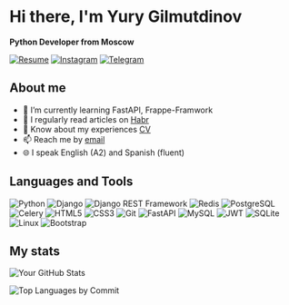 # Hi there, I'm Yury Gilmutdinov

**Python Developer from Moscow**

[![Resume](https://img.shields.io/badge/-Resume-blue)](https://hh.ru/resume/a3ba67f5ff060039840039ed1f6a5636786653)
[![Instagram](https://img.shields.io/badge/-Instagram-purple)](https://www.instagram.com/yurygilm/)
[![Telegram](https://img.shields.io/badge/-Telegram-blue)](https://t.me/YuryGilm)

## About me
- 🌱 I’m currently learning FastAPI, Frappe-Framwork
- 📖 I regularly read articles on [Habr](https://habr.com)
- 📄 Know about my experiences [CV](https://hh.ru/resume/a3ba67f5ff060039840039ed1f6a5636786653)
- 📫 Reach me by [email](mailto:ygilm@bk.ru)
- 🌐 I speak English (A2) and Spanish (fluent)

## Languages and Tools
![Python](https://img.shields.io/badge/-Python-yellow?logo=python&logoColor=white&style=for-the-badge)
![Django](https://img.shields.io/badge/-Django-green?logo=django&logoColor=white&style=for-the-badge)
![Django REST Framework](https://img.shields.io/badge/-Django%20REST%20Framework-red?logo=django&logoColor=white&style=for-the-badge)
![Redis](https://img.shields.io/badge/-Redis-red?logo=redis&logoColor=white&style=for-the-badge)
![PostgreSQL](https://img.shields.io/badge/-PostgreSQL-blue?logo=postgresql&logoColor=white&style=for-the-badge)
![Celery](https://img.shields.io/badge/-Celery-green?logo=celery&logoColor=white&style=for-the-badge)
![HTML5](https://img.shields.io/badge/-HTML5-orange?logo=html5&logoColor=white&style=for-the-badge)
![CSS3](https://img.shields.io/badge/-CSS3-blue?logo=css3&logoColor=white&style=for-the-badge)
![Git](https://img.shields.io/badge/-Git-red?logo=git&logoColor=white&style=for-the-badge)
![FastAPI](https://img.shields.io/badge/-FastAPI-teal?logo=fastapi&logoColor=white&style=for-the-badge)
![MySQL](https://img.shields.io/badge/-MySQL-lightgrey?logo=mysql&logoColor=white&style=for-the-badge)
![JWT](https://img.shields.io/badge/-JWT-lightgrey?logo=jsonwebtokens&logoColor=white&style=for-the-badge)
![SQLite](https://img.shields.io/badge/-SQLite-lightgrey?logo=sqlite&logoColor=white&style=for-the-badge)
![Linux](https://img.shields.io/badge/-Linux-lightgrey?logo=linux&logoColor=white&style=for-the-badge)
![Bootstrap](https://img.shields.io/badge/-Bootstrap-lightgrey?logo=bootstrap&logoColor=white&style=for-the-badge)

## My stats
![Your GitHub Stats](https://github-readme-stats.vercel.app/api?username=YGilm&show_icons=true&theme=dark)

![Top Languages by Commit](https://github-readme-stats.vercel.app/api/top-langs/?username=YGilm&layout=compact&theme=dark)
